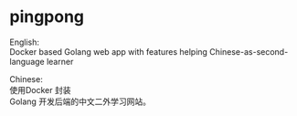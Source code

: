 # pingpong
English:\
Docker based Golang web app with features helping Chinese-as-second-language learner

Chinese:\
使用Docker 封装\
Golang 开发后端的中文二外学习网站。
